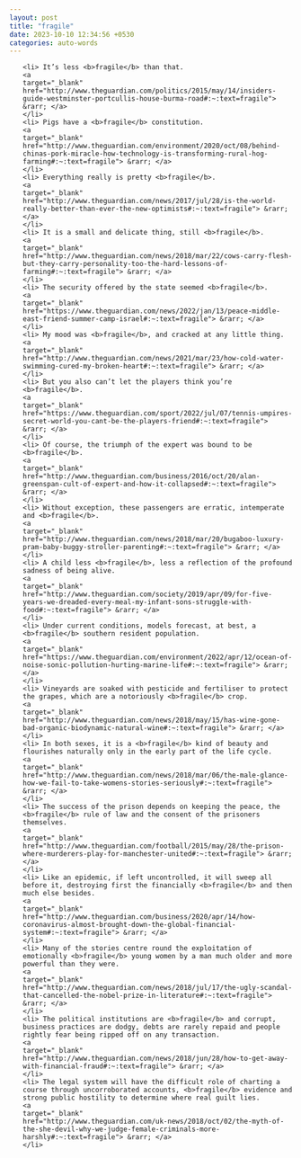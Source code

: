 ```yaml
---
layout: post
title: "fragile"
date: 2023-10-10 12:34:56 +0530
categories: auto-words
---
```

<ol>

    <li> It’s less <b>fragile</b> than that.
    <a 
    target="_blank" 
    href="http://www.theguardian.com/politics/2015/may/14/insiders-guide-westminster-portcullis-house-burma-road#:~:text=fragile"> &rarr; </a>
    </li>
    <li> Pigs have a <b>fragile</b> constitution.
    <a 
    target="_blank" 
    href="http://www.theguardian.com/environment/2020/oct/08/behind-chinas-pork-miracle-how-technology-is-transforming-rural-hog-farming#:~:text=fragile"> &rarr; </a>
    </li>
    <li> Everything really is pretty <b>fragile</b>.
    <a 
    target="_blank" 
    href="http://www.theguardian.com/news/2017/jul/28/is-the-world-really-better-than-ever-the-new-optimists#:~:text=fragile"> &rarr; </a>
    </li>
    <li> It is a small and delicate thing, still <b>fragile</b>.
    <a 
    target="_blank" 
    href="http://www.theguardian.com/news/2018/mar/22/cows-carry-flesh-but-they-carry-personality-too-the-hard-lessons-of-farming#:~:text=fragile"> &rarr; </a>
    </li>
    <li> The security offered by the state seemed <b>fragile</b>.
    <a 
    target="_blank" 
    href="https://www.theguardian.com/news/2022/jan/13/peace-middle-east-friend-summer-camp-israel#:~:text=fragile"> &rarr; </a>
    </li>
    <li> My mood was <b>fragile</b>, and cracked at any little thing.
    <a 
    target="_blank" 
    href="http://www.theguardian.com/news/2021/mar/23/how-cold-water-swimming-cured-my-broken-heart#:~:text=fragile"> &rarr; </a>
    </li>
    <li> But you also can’t let the players think you’re <b>fragile</b>.
    <a 
    target="_blank" 
    href="https://www.theguardian.com/sport/2022/jul/07/tennis-umpires-secret-world-you-cant-be-the-players-friend#:~:text=fragile"> &rarr; </a>
    </li>
    <li> Of course, the triumph of the expert was bound to be <b>fragile</b>.
    <a 
    target="_blank" 
    href="http://www.theguardian.com/business/2016/oct/20/alan-greenspan-cult-of-expert-and-how-it-collapsed#:~:text=fragile"> &rarr; </a>
    </li>
    <li> Without exception, these passengers are erratic, intemperate and <b>fragile</b>.
    <a 
    target="_blank" 
    href="http://www.theguardian.com/news/2018/mar/20/bugaboo-luxury-pram-baby-buggy-stroller-parenting#:~:text=fragile"> &rarr; </a>
    </li>
    <li> A child less <b>fragile</b>, less a reflection of the profound sadness of being alive.
    <a 
    target="_blank" 
    href="http://www.theguardian.com/society/2019/apr/09/for-five-years-we-dreaded-every-meal-my-infant-sons-struggle-with-food#:~:text=fragile"> &rarr; </a>
    </li>
    <li> Under current conditions, models forecast, at best, a <b>fragile</b> southern resident population.
    <a 
    target="_blank" 
    href="https://www.theguardian.com/environment/2022/apr/12/ocean-of-noise-sonic-pollution-hurting-marine-life#:~:text=fragile"> &rarr; </a>
    </li>
    <li> Vineyards are soaked with pesticide and fertiliser to protect the grapes, which are a notoriously <b>fragile</b> crop.
    <a 
    target="_blank" 
    href="http://www.theguardian.com/news/2018/may/15/has-wine-gone-bad-organic-biodynamic-natural-wine#:~:text=fragile"> &rarr; </a>
    </li>
    <li> In both sexes, it is a <b>fragile</b> kind of beauty and flourishes naturally only in the early part of the life cycle.
    <a 
    target="_blank" 
    href="http://www.theguardian.com/news/2018/mar/06/the-male-glance-how-we-fail-to-take-womens-stories-seriously#:~:text=fragile"> &rarr; </a>
    </li>
    <li> The success of the prison depends on keeping the peace, the <b>fragile</b> rule of law and the consent of the prisoners themselves.
    <a 
    target="_blank" 
    href="http://www.theguardian.com/football/2015/may/28/the-prison-where-murderers-play-for-manchester-united#:~:text=fragile"> &rarr; </a>
    </li>
    <li> Like an epidemic, if left uncontrolled, it will sweep all before it, destroying first the financially <b>fragile</b> and then much else besides.
    <a 
    target="_blank" 
    href="http://www.theguardian.com/business/2020/apr/14/how-coronavirus-almost-brought-down-the-global-financial-system#:~:text=fragile"> &rarr; </a>
    </li>
    <li> Many of the stories centre round the exploitation of emotionally <b>fragile</b> young women by a man much older and more powerful than they were.
    <a 
    target="_blank" 
    href="http://www.theguardian.com/news/2018/jul/17/the-ugly-scandal-that-cancelled-the-nobel-prize-in-literature#:~:text=fragile"> &rarr; </a>
    </li>
    <li> The political institutions are <b>fragile</b> and corrupt, business practices are dodgy, debts are rarely repaid and people rightly fear being ripped off on any transaction.
    <a 
    target="_blank" 
    href="http://www.theguardian.com/news/2018/jun/28/how-to-get-away-with-financial-fraud#:~:text=fragile"> &rarr; </a>
    </li>
    <li> The legal system will have the difficult role of charting a course through uncorroborated accounts, <b>fragile</b> evidence and strong public hostility to determine where real guilt lies.
    <a 
    target="_blank" 
    href="http://www.theguardian.com/uk-news/2018/oct/02/the-myth-of-the-she-devil-why-we-judge-female-criminals-more-harshly#:~:text=fragile"> &rarr; </a>
    </li>